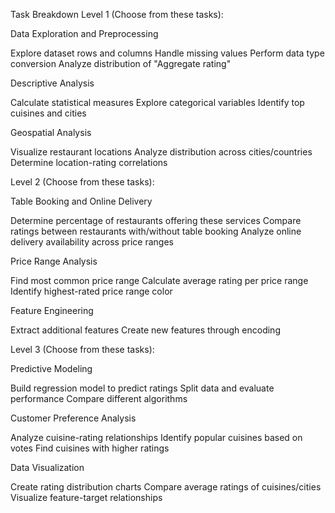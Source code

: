 Task Breakdown
Level 1 (Choose from these tasks):

Data Exploration and Preprocessing

Explore dataset rows and columns
Handle missing values
Perform data type conversion
Analyze distribution of "Aggregate rating"


Descriptive Analysis

Calculate statistical measures
Explore categorical variables
Identify top cuisines and cities


Geospatial Analysis

Visualize restaurant locations
Analyze distribution across cities/countries
Determine location-rating correlations



Level 2 (Choose from these tasks):

Table Booking and Online Delivery

Determine percentage of restaurants offering these services
Compare ratings between restaurants with/without table booking
Analyze online delivery availability across price ranges


Price Range Analysis

Find most common price range
Calculate average rating per price range
Identify highest-rated price range color


Feature Engineering

Extract additional features
Create new features through encoding



Level 3 (Choose from these tasks):

Predictive Modeling

Build regression model to predict ratings
Split data and evaluate performance
Compare different algorithms


Customer Preference Analysis

Analyze cuisine-rating relationships
Identify popular cuisines based on votes
Find cuisines with higher ratings


Data Visualization

Create rating distribution charts
Compare average ratings of cuisines/cities
Visualize feature-target relationships
